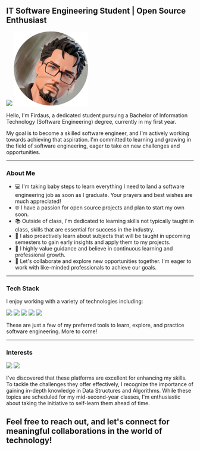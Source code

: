 ## IT Software Engineering Student | Open Source Enthusiast

<a href="https://www.linkedin.com/in/muhamadfirdausmohdrazali/"><img src="https://img.shields.io/badge/LinkedIn-0077B5?style=for-the-badge&logo=linkedin&logoColor=white"></a>
<img src="sources/images/myAvatar.png" alt="I love this to be my avatar!" width="200">


Hello, I'm Firdaus, a dedicated student pursuing a Bachelor of Information Technology (Software Engineering) degree, currently in my first year.

My goal is to become a skilled software engineer, and I'm actively working towards achieving that aspiration. I'm committed to learning and growing in the field of software engineering, eager to take on new challenges and opportunities.

<hr>

### About Me
- 💻 I'm taking baby steps to learn everything I need to land a software engineering job as soon as I graduate. Your prayers and best wishes are much appreciated!
- 🌐 I have a passion for open source projects and plan to start my own soon.
- 📚 Outside of class, I'm dedicated to learning skills not typically taught in class, skills that are essential for success in the industry.
- 📖 I also proactively learn about subjects that will be taught in upcoming semesters to gain early insights and apply them to my projects.
- 🌱 I highly value guidance and believe in continuous learning and professional growth.
- 🤝 Let's collaborate and explore new opportunities together. I'm eager to work with like-minded professionals to achieve our goals.

<hr>

### Tech Stack

I enjoy working with a variety of technologies including:

<img src="https://img.shields.io/badge/html5-%23E34F26.svg?style=for-the-badge&logo=html5&logoColor=white">
<img src="https://img.shields.io/badge/PHP-777BB4?style=for-the-badge&logo=php&logoColor=white">
<img src="https://img.shields.io/badge/JavaScript-323330?style=for-the-badge&logo=javascript&logoColor=F7DF1E">
<img src="https://img.shields.io/badge/MySQL-005C84?style=for-the-badge&logo=mysql&logoColor=white">
<img src="https://img.shields.io/badge/GitHub-100000?style=for-the-badge&logo=github&logoColor=white">

These are just a few of my preferred tools to learn, explore, and practice software engineering. More to come!

<hr>

### Interests
<img src="https://img.shields.io/badge/-LeetCode-FFA116?style=for-the-badge&logo=LeetCode&logoColor=black">
<img src="https://img.shields.io/badge/-Hackerrank-2EC866?style=for-the-badge&logo=HackerRank&logoColor=white">

I've discovered that these platforms are excellent for enhancing my skills. To tackle the challenges they offer effectively, I recognize the importance of gaining in-depth knowledge in Data Structures and Algorithms. While these topics are scheduled for my mid-second-year classes, I'm enthusiastic about taking the initiative to self-learn them ahead of time.

## Feel free to reach out, and let's connect for meaningful collaborations in the world of technology!
